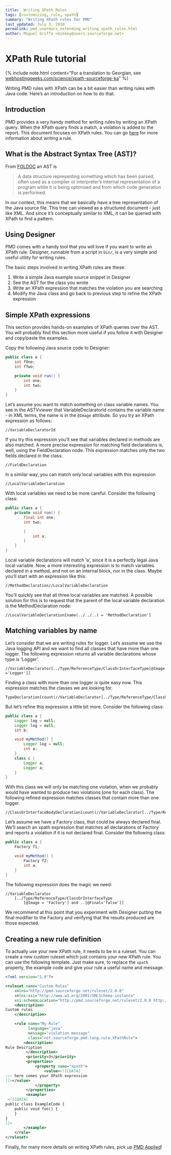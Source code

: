 ```yaml
---
title:  Writing XPath Rules
tags: [customizing, rule, xpath]
summary: "Writing XPath rules for PMD"
last_updated: July 3, 2016
permalink: pmd_userdocs_extending_writing_xpath_rules.html
author: Miguel Griffa <mikkey@users.sourceforge.net>
---
```


# XPath Rule tutorial

{% include note.html content="For a translation to Georgian, see [webhostinggeeks.com/science/xpath-sourceforge-ka](http://webhostinggeeks.com/science/xpath-sourceforge-ka)" %}


Writing PMD rules with XPath can be a bit easier than writing rules with Java code. Here’s an introduction on how to do that.

## Introduction

PMD provides a very handy method for writing rules by writing an XPath query. When the XPath query finds a match, a violation is added to the report. This document focuses on XPath rules. You can go [here](howtowritearule.html) for more information about writing a rule.

## What is the Abstract Syntax Tree (AST)?

From [FOLDOC](http://foldoc.org/abstract+syntax+tree) an AST is

> A data structure representing something which has been parsed, often used as a compiler or interpreter’s internal representation of a program while it is being optimised and from which code generation is performed.

In our context, this means that we basically have a tree representation of the Java source file. This tree can viewed as a structured document - just like XML. And since it’s conceptually similar to XML, it can be queried with XPath to find a pattern.

## Using Designer

PMD comes with a handy tool that you will love if you want to write an XPath rule. Designer, runnable from a script in `bin/`, is a very simple and useful utility for writing rules.

The basic steps involved in writing XPath rules are these:

1.  Write a simple Java example source snippet in Designer
2.  See the AST for the class you wrote
3.  Write an XPath expression that matches the violation you are searching
4.  Modify the Java class and go back to previous step to refine the XPath expression

## Simple XPath expressions

This section provides hands-on examples of XPath queries over the AST. You will probably find this section more useful if you follow it with Designer and copy/paste the examples.

Copy the following Java source code to Designer:

```java
public class a {
    int fOne;
    int fTwo;

    private void run() {
        int one;
        int two;
    }
}
```

Let’s assume you want to match something on class variable names. You see in the ASTVviewer that VariableDeclaratorId contains the variable name - in XML terms, the name is in the `@Image` attribute. So you try an XPath expression as follows:

`//VariableDeclaratorId`

If you try this expression you’ll see that variables declared in methods are also matched. A more precise expression for matching field declarations is, well, using the FieldDeclaration node. This expression matches only the two fields declared in the class:

`//FieldDeclaration`

In a similar way, you can match only local variables with this expression

`//LocalVariableDeclaration`

With local variables we need to be more careful. Consider the following class:

```java
public class a {
    private void run() {
        final int one;
        int two;

        {
            int a;
        }
    }
}
```

Local variable declarations will match ‘a’, since it is a perfectly legal Java local variable. Now, a more interesting expression is to match variables declared in a method, and not on an internal block, nor in the class. Maybe you’ll start with an expression like this:

`//MethodDeclaration//LocalVariableDeclaration`

You’ll quickly see that all three local variables are matched. A possible solution for this is to request that the parent of the local variable declaration is the MethodDeclaration node:

`//LocalVariableDeclaration[name(../../..) = 'MethodDeclaration']`

## Matching variables by name

Let’s consider that we are writing rules for logger. Let’s assume we use the Java logging API and we want to find all classes that have more than one logger. The following expression returns all variable declarations whose type is ‘Logger’.

`//VariableDeclarator[../Type/ReferenceType/ClassOrInterfaceType[@Image='Logger']]`

Finding a class with more than one logger is quite easy now. This expression matches the classes we are looking for.

```xpath
TypeDeclaration[count(//VariableDeclarator[../Type/ReferenceType/ClassOrInterfaceType[@Image='Logger']])>1
```

But let’s refine this expression a little bit more. Consider the following class:

```java
public class a {
    Logger log = null;
    Logger log = null;
    int b;

    void myMethod() {
        Logger log = null;
        int a;
    }
    class c {
        Logger a;
        Logger a;
    }
}
```

With this class we will only be matching one violation, when we probably would have wanted to produce two violations (one for each class). The following refined expression matches classes that contain more than one logger.

```xpath
//ClassOrInterfaceBodyDeclaration[count(//VariableDeclarator[../Type/ReferenceType/ClassOrInterfaceType[@Image='Logger']])>1]
```

Let’s assume we have a Factory class, that could be always declared final. We’ll search an xpath expression that matches all declarations of Factory and reports a violation if it is not declared final. Consider the following class:

```java
public class a {
    Factory f1;

    void myMethod() {
        Factory f2;
        int a;
    }
}
```

The following expression does the magic we need:

```xpath
//VariableDeclarator
    [../Type/ReferenceType/ClassOrInterfaceType
        [@Image = 'Factory'] and ..[@Final='false']]
```

We recommend at this point that you experiment with Designer putting the final modifier to the Factory and verifying that the results produced are those expected.

## Creating a new rule definition

To actually use your new XPath rule, it needs to be in a ruleset. You can create a new custom ruleset which just
contains your new XPath rule. You can use the following template. Just make sure, to replace the `xpath` property,
the example code and give your rule a useful name and message.

``` xml
<?xml version="1.0"?>

<ruleset name="Custom Rules"
    xmlns="http://pmd.sourceforge.net/ruleset/2.0.0"
    xmlns:xsi="http://www.w3.org/2001/XMLSchema-instance"
    xsi:schemaLocation="http://pmd.sourceforge.net/ruleset/2.0.0 http://pmd.sourceforge.net/ruleset_2_0_0.xsd">
    <description>
Custom rules
    </description>

    <rule name="My Rule"
          language="java"
          message="violation message"
          class="net.sourceforge.pmd.lang.rule.XPathRule">
        <description>
Rule Description
         </description>
         <priority>3</priority>
         <properties>
             <property name="xpath">
                 <value><![CDATA[
--- here comes your XPath expression
]]></value>
             </property>
         </properties>
         <example>
 <![CDATA[
public class ExampleCode {
    public void foo() {
    }
}
]]>
        </example>
    </rule>
</ruleset>
```



Finally, for many more details on writing XPath rules, pick up [PMD Applied](http://pmdapplied.com/)!
